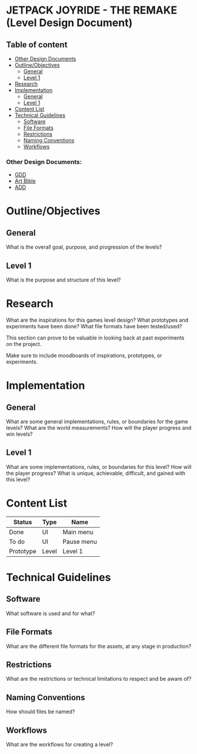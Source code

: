 # JETPACK JOYRIDE - THE REMAKE (Level Design Document)

## Table of content

- [Other Design Documents](#other-design-documents)
- [Outline/Objectives](#outlineobjectives)
    - [General](#general)
    - [Level 1](#level-1)
- [Research](#research)
- [Implementation](#implementation)
    - [General](#general-1)
    - [Level 1](#level-1-1)
- [Content List](#content-list)
- [Technical Guidelines](#technical-guidelines)
    - [Software](#software)
    - [File Formats](#file-formats)
    - [Restrictions](#restrictions)
    - [Naming Conventions](#naming-conventions)
    - [Workflows](#workflows)

### Other Design Documents:

- [GDD](../game-design-document/gdd.md)
- [Art Bible](../art-bible/art-bible.md)
- [ADD](../audio-design-document/add.md)

# Outline/Objectives

## General

What is the overall goal, purpose, and progression of the levels?

## Level 1

What is the purpose and structure of this level?

# Research

What are the inspirations for this games level design? What prototypes and experiments have been done? What file formats have been tested/used?

This section can prove to be valuable in looking back at past experiments on the project.

Make sure to include moodboards of inspirations, prototypes, or experiments.

# Implementation

## General

What are some general implementations, rules, or boundaries for the game levels? What are the world measurements? How will the player progress and win levels?

## Level 1

What are some implementations, rules, or boundaries for this level? How will the player progress? What is unique, achievable, difficult, and gained with this level?

# Content List

| Status | Type | Name |
|---|---|---|
| Done | UI | Main menu |
| To do | UI | Pause menu |
| Prototype | Level | Level 1 |

# Technical Guidelines

## Software

What software is used and for what?

## File Formats

What are the different file formats for the assets, at any stage in production?

## Restrictions

What are the restrictions or technical limitations to respect and be aware of?

## Naming Conventions

How should files be named?

## Workflows

What are the workflows for creating a level?
